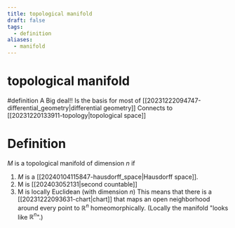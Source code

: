 ```yaml
---
title: topological manifold
draft: false
tags:
  - definition
aliases:
  - manifold
---
```

# topological manifold
#definition
A Big deal!! Is the basis for most of [[20231222094747-differential_geometry|differential geometry]]
Connects to [[20231220133911-topology|topological space]]

# Definition
$M$ is a topological manifold of dimension $n$ if 
1. $M$ is a [[20240104115847-hausdorff_space|Hausdorff space]]. 
2. M is [[202403052131|second countable]]
3. M is locally Euclidean (with dimension $n$)
	This means that there is a [[20231222093631-chart|chart]] that maps an open neighborhood around every point to $\mathbb{R}^n$ homeomorphically. 
	(Locally the manifold "looks like $\mathbb{R}^n$".) 
	